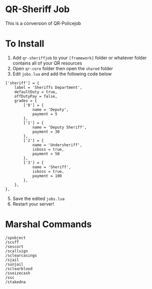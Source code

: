 # QR-Sheriff Job
This is a conversion of QR-Policejob

# To Install
1. Add `qr-sheriffjob` to your `[framework]` folder or whatever folder contains all of your QR resources
2. Open `qr-core` folder then open the `shared` folder
3. Edit `jobs.lua` and add the following code below

```
['sheriff'] = {
    label = 'Sheriffs Department',
    defaultDuty = true,
    offDutyPay = false,
    grades = {
        ['0'] = {
            name = 'Deputy',
            payment = 5
        },
        ['1'] = {
            name = 'Deputy Sheriff',
            payment = 30
        },
        ['2'] = {
            name = 'Undersheriff',
            isboss = true,
            payment = 50
        },
        ['3'] = {
            name = 'Sheriff',
            isboss = true,
            payment = 100
        },
    },
},
```

5. Save the edited `jobs.lua` 
6. Restart your server!

# Marshal Commands
```
/spobject
/scuff
/sescort
/scallsign
/sclearcasings
/sjail
/sunjail
/sclearblood
/sseizecash
/ssc
/stakedna
```
